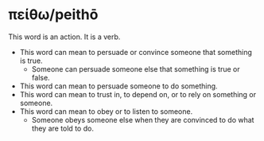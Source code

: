 # πείθω/peithō
This word is an action. It is a verb.
* This word can mean to persuade or convince someone that something is true.
    * Someone can persuade someone else that something is true or false.
* This word can mean to persuade someone to do something.
* This word can mean to trust in, to depend on, or to rely on something or someone.
* This word can mean to obey or to listen to someone.
    * Someone obeys someone else when they are convinced to do what they are told to do.
